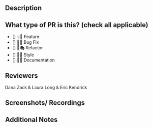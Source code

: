 ## Description

<!-- 
This PR [adds/removes/fixes/replaces] the [feature/bug/etc]. 
-->

## What type of PR is this? (check all applicable)

- [] 💡💫 Feature
- [] 🐞🐛 Bug Fix
- [] 🪸🎭 Refactor
- [] 💅🎨 Style
- [] 📄💾 Documentation

## Reviewers

Dana Zack & Laura Long & Eric Kendrick

## Screenshots/ Recordings

<!---
Include any screenshots or recordings that could be helpful to the reviewers
---->

## Additional Notes
<!-- 
Any additional information that is pertinent to the reviewer(s)
--->

<!--********************************************************************-->

<!--- Before submitting, ensure the following have been completed:

[ ] All necessary reviewers are added
[ ] Title is succinct and descriptive
[ ] If feature: clearly denotes what feature is being added
[ ] If bug fix: clearly denotes issue that is being fixed
[ ] If doc update: denotes what documentation is updated and why
[ ] Code has been tested locally 
[ ] Code adheres to aplicable style guide and best practices
